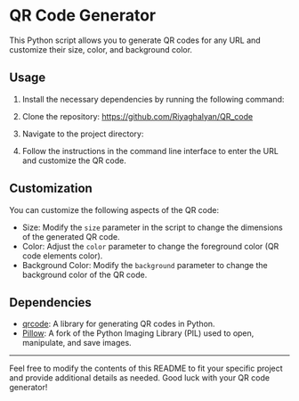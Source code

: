 # QR Code Generator

This Python script allows you to generate QR codes for any URL and customize their size, color, and background color.

## Usage

1. Install the necessary dependencies by running the following command:

2. Clone the repository: https://github.com/Riyaghalyan/QR_code

3. Navigate to the project directory:

5. Follow the instructions in the command line interface to enter the URL and customize the QR code.

## Customization

You can customize the following aspects of the QR code:

- Size: Modify the `size` parameter in the script to change the dimensions of the generated QR code.
- Color: Adjust the `color` parameter to change the foreground color (QR code elements color).
- Background Color: Modify the `background` parameter to change the background color of the QR code.

## Dependencies

- [qrcode](https://pypi.org/project/qrcode/): A library for generating QR codes in Python.
- [Pillow](https://pypi.org/project/Pillow/): A fork of the Python Imaging Library (PIL) used to open, manipulate, and save images.



---

Feel free to modify the contents of this README to fit your specific project and provide additional details as needed. Good luck with your QR code generator!
